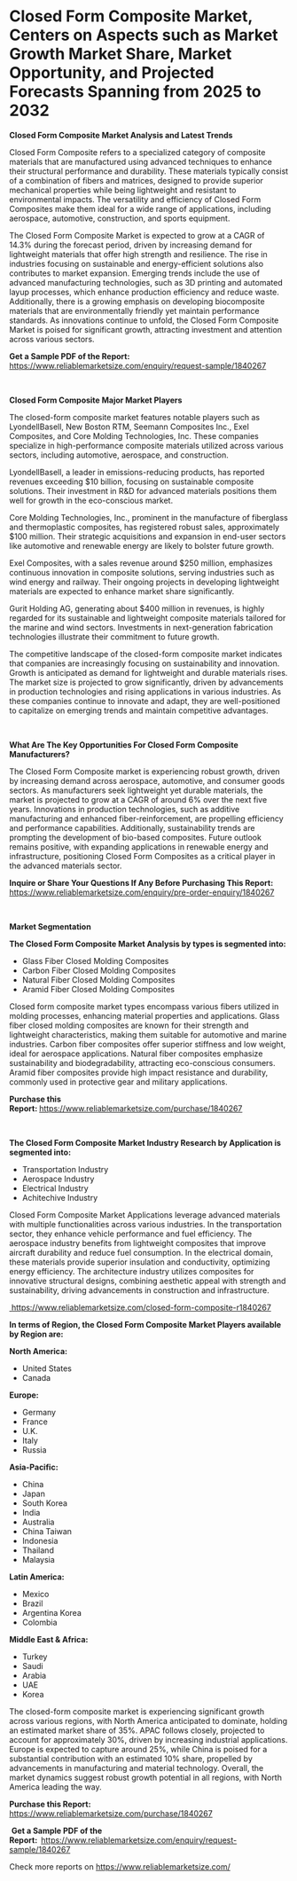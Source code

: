 <p><h1>Closed Form Composite Market, Centers on Aspects such as Market Growth Market Share, Market Opportunity, and Projected Forecasts Spanning from 2025 to 2032</h1></p><p><strong>Closed Form Composite Market Analysis and Latest Trends</strong></p>
<p><p>Closed Form Composite refers to a specialized category of composite materials that are manufactured using advanced techniques to enhance their structural performance and durability. These materials typically consist of a combination of fibers and matrices, designed to provide superior mechanical properties while being lightweight and resistant to environmental impacts. The versatility and efficiency of Closed Form Composites make them ideal for a wide range of applications, including aerospace, automotive, construction, and sports equipment.</p><p>The Closed Form Composite Market is expected to grow at a CAGR of 14.3% during the forecast period, driven by increasing demand for lightweight materials that offer high strength and resilience. The rise in industries focusing on sustainable and energy-efficient solutions also contributes to market expansion. Emerging trends include the use of advanced manufacturing technologies, such as 3D printing and automated layup processes, which enhance production efficiency and reduce waste. Additionally, there is a growing emphasis on developing biocomposite materials that are environmentally friendly yet maintain performance standards. As innovations continue to unfold, the Closed Form Composite Market is poised for significant growth, attracting investment and attention across various sectors.</p></p>
<p><strong>Get a Sample PDF of the Report:&nbsp;</strong> <a href="https://www.reliablemarketsize.com/enquiry/request-sample/1840267?utm_campaign=1832&utm_medium=2&utm_source=Github&utm_content=ia&utm_term=03022025&utm_id=closed-form-composite">https://www.reliablemarketsize.com/enquiry/request-sample/1840267</a></p>
<p>&nbsp;</p>
<p><strong>Closed Form Composite Major Market Players</strong></p>
<p><p>The closed-form composite market features notable players such as LyondellBasell, New Boston RTM, Seemann Composites Inc., Exel Composites, and Core Molding Technologies, Inc. These companies specialize in high-performance composite materials utilized across various sectors, including automotive, aerospace, and construction.</p><p>LyondellBasell, a leader in emissions-reducing products, has reported revenues exceeding $10 billion, focusing on sustainable composite solutions. Their investment in R&D for advanced materials positions them well for growth in the eco-conscious market.</p><p>Core Molding Technologies, Inc., prominent in the manufacture of fiberglass and thermoplastic composites, has registered robust sales, approximately $100 million. Their strategic acquisitions and expansion in end-user sectors like automotive and renewable energy are likely to bolster future growth.</p><p>Exel Composites, with a sales revenue around $250 million, emphasizes continuous innovation in composite solutions, serving industries such as wind energy and railway. Their ongoing projects in developing lightweight materials are expected to enhance market share significantly.</p><p>Gurit Holding AG, generating about $400 million in revenues, is highly regarded for its sustainable and lightweight composite materials tailored for the marine and wind sectors. Investments in next-generation fabrication technologies illustrate their commitment to future growth.</p><p>The competitive landscape of the closed-form composite market indicates that companies are increasingly focusing on sustainability and innovation. Growth is anticipated as demand for lightweight and durable materials rises. The market size is projected to grow significantly, driven by advancements in production technologies and rising applications in various industries. As these companies continue to innovate and adapt, they are well-positioned to capitalize on emerging trends and maintain competitive advantages.</p></p>
<p>&nbsp;</p>
<p><strong>What Are The Key Opportunities For Closed Form Composite Manufacturers?</strong></p>
<p><p>The Closed Form Composite market is experiencing robust growth, driven by increasing demand across aerospace, automotive, and consumer goods sectors. As manufacturers seek lightweight yet durable materials, the market is projected to grow at a CAGR of around 6% over the next five years. Innovations in production technologies, such as additive manufacturing and enhanced fiber-reinforcement, are propelling efficiency and performance capabilities. Additionally, sustainability trends are prompting the development of bio-based composites. Future outlook remains positive, with expanding applications in renewable energy and infrastructure, positioning Closed Form Composites as a critical player in the advanced materials sector.</p></p>
<p><strong>Inquire or Share Your Questions If Any Before Purchasing This Report:</strong> <a href="https://www.reliablemarketsize.com/enquiry/pre-order-enquiry/1840267?utm_campaign=1832&utm_medium=2&utm_source=Github&utm_content=ia&utm_term=03022025&utm_id=closed-form-composite">https://www.reliablemarketsize.com/enquiry/pre-order-enquiry/1840267</a></p>
<p>&nbsp;</p>
<p><strong>Market Segmentation</strong></p>
<p><strong>The Closed Form Composite Market Analysis by types is segmented into:</strong></p>
<p><ul><li>Glass Fiber Closed Molding Composites</li><li>Carbon Fiber Closed Molding Composites</li><li>Natural Fiber Closed Molding Composites</li><li>Aramid Fiber Closed Molding Composites</li></ul></p>
<p><p>Closed form composite market types encompass various fibers utilized in molding processes, enhancing material properties and applications. Glass fiber closed molding composites are known for their strength and lightweight characteristics, making them suitable for automotive and marine industries. Carbon fiber composites offer superior stiffness and low weight, ideal for aerospace applications. Natural fiber composites emphasize sustainability and biodegradability, attracting eco-conscious consumers. Aramid fiber composites provide high impact resistance and durability, commonly used in protective gear and military applications.</p></p>
<p><strong>Purchase this Report:&nbsp;</strong><a href="https://www.reliablemarketsize.com/purchase/1840267?utm_campaign=1832&utm_medium=2&utm_source=Github&utm_content=ia&utm_term=03022025&utm_id=closed-form-composite">https://www.reliablemarketsize.com/purchase/1840267</a></p>
<p>&nbsp;</p>
<p><strong>The Closed Form Composite Market Industry Research by Application is segmented into:</strong></p>
<p><ul><li>Transportation Industry</li><li>Aerospace Industry</li><li>Electrical Industry</li><li>Achitechive Industry</li></ul></p>
<p><p>Closed Form Composite Market Applications leverage advanced materials with multiple functionalities across various industries. In the transportation sector, they enhance vehicle performance and fuel efficiency. The aerospace industry benefits from lightweight composites that improve aircraft durability and reduce fuel consumption. In the electrical domain, these materials provide superior insulation and conductivity, optimizing energy efficiency. The architecture industry utilizes composites for innovative structural designs, combining aesthetic appeal with strength and sustainability, driving advancements in construction and infrastructure.</p></p>
<p><a href="https://www.reliablemarketsize.com/closed-form-composite-r1840267?utm_campaign=1832&utm_medium=2&utm_source=Github&utm_content=ia&utm_term=03022025&utm_id=closed-form-composite">&nbsp;https://www.reliablemarketsize.com/closed-form-composite-r1840267</a></p>
<p><strong>In terms of Region, the Closed Form Composite Market Players available by Region are:</strong></p>
<p>
    <p> <strong> North America: </strong>
        <ul>
            <li>United States</li>
            <li>Canada</li>
        </ul>
        </p> 
    <p> <strong> Europe: </strong>
        <ul>
            <li>Germany</li>
            <li>France</li>
            <li>U.K.</li>
            <li>Italy</li>
            <li>Russia</li>
        </ul>
        </p> 
    <p> <strong> Asia-Pacific: </strong>
        <ul>
            <li>China</li>
            <li>Japan</li>
            <li>South Korea</li>
            <li>India</li>
            <li>Australia</li>
            <li>China Taiwan</li>
            <li>Indonesia</li>
            <li>Thailand</li>
            <li>Malaysia</li>
        </ul>
        </p> 
    <p> <strong> Latin America: </strong>
        <ul>
            <li>Mexico</li>
            <li>Brazil</li>
            <li>Argentina Korea</li>
            <li>Colombia</li>
        </ul>
        </p> 
    <p> <strong> Middle East & Africa: </strong>
        <ul>
            <li>Turkey</li>
            <li>Saudi</li>
            <li>Arabia</li>
            <li>UAE</li>
            <li>Korea</li>
        </ul>
    </p>
    </p>
<p><p>The closed-form composite market is experiencing significant growth across various regions, with North America anticipated to dominate, holding an estimated market share of 35%. APAC follows closely, projected to account for approximately 30%, driven by increasing industrial applications. Europe is expected to capture around 25%, while China is poised for a substantial contribution with an estimated 10% share, propelled by advancements in manufacturing and material technology. Overall, the market dynamics suggest robust growth potential in all regions, with North America leading the way.</p></p>
<p><strong>Purchase this Report: </strong><a href="https://www.reliablemarketsize.com/purchase/1840267?utm_campaign=1832&utm_medium=2&utm_source=Github&utm_content=ia&utm_term=03022025&utm_id=closed-form-composite">https://www.reliablemarketsize.com/purchase/1840267</a></p>
<p>&nbsp;<strong>Get a Sample PDF of the Report:&nbsp;&nbsp;</strong><a href="https://www.reliablemarketsize.com/enquiry/request-sample/1840267?utm_campaign=1832&utm_medium=2&utm_source=Github&utm_content=ia&utm_term=03022025&utm_id=closed-form-composite">https://www.reliablemarketsize.com/enquiry/request-sample/1840267</a></p>
<p><strong></strong></p>
<p>Check more reports on <a href="https://www.reliablemarketsize.com/?utm_campaign=1832&utm_medium=2&utm_source=Github&utm_content=ia&utm_term=03022025&utm_id=closed-form-composite">https://www.reliablemarketsize.com/</a></p>